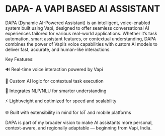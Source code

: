 # DAPA- A VAPI BASED AI ASSISTANT
DAPA (Dynamic AI-Powered Assistant) is an intelligent, voice-enabled system built using Vapi, designed to offer seamless conversational AI experiences tailored for various real-world applications. Whether it’s task automation, smart assistant features, or contextual understanding, DAPA combines the power of Vapi’s voice capabilities with custom AI models to deliver fast, accurate, and human-like interactions.


Key Features:

🔊 Real-time voice interaction powered by Vapi

🤖 Custom AI logic for contextual task execution

🧠 Integrates NLP/NLU for smarter understanding

⚡ Lightweight and optimized for speed and scalability

🌐 Built with extensibility in mind for IoT and mobile platforms

DAPA is part of my broader vision to make AI assistants more personal, context-aware, and regionally adaptable — beginning from Vapi, India.
